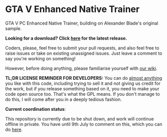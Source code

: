 # GTA V Enhanced Native Trainer

GTA V PC Enhanced Native Trainer, building on Alexander Blade's original sample.

**Looking for a download? Click [here](https://github.com/gtav-ent/GTAV-EnhancedNativeTrainer/releases) for the latest release.**

Coders, please, feel free to submit your pull requests, and also feel free to raise issues or take on existing unassigned issues. Just leave a comment to say you're working on something!

However, before doing anything, please familiarise yourself with [our wiki](https://github.com/gtav-ent/GTAV-EnhancedNativeTrainer/wiki).

**TL;DR LICENSE REMINDER FOR DEVELOPERS:** You can do [almost anything](https://github.com/gtav-ent/GTAV-EnhancedNativeTrainer/wiki/Licensing-and-Distribution) you like with this code, including trying to sell it and not giving us credit for the work, but if you release something based on it, you need to make your code open source too. That's what the GPL means. If you don't manage to do this, I will come after you in a deeply tedious fashion.

**Current coordination status**:

This repository is currently due to be shut down, and work will continue offline in private. You have until 9th July to comment on this, which you can do [here](https://github.com/gtav-ent/GTAV-EnhancedNativeTrainer/issues/103).
